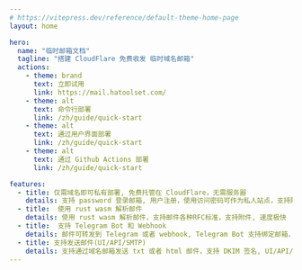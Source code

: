 ```yaml
---
# https://vitepress.dev/reference/default-theme-home-page
layout: home

hero:
  name: "临时邮箱文档"
  tagline: "搭建 CloudFlare 免费收发 临时域名邮箱"
  actions:
    - theme: brand
      text: 立即试用
      link: https://mail.hatoolset.com/
    - theme: alt
      text: 命令行部署
      link: /zh/guide/quick-start
    - theme: alt
      text: 通过用户界面部署
      link: /zh/guide/quick-start
    - theme: alt
      text: 通过 Github Actions 部署
      link: /zh/guide/quick-start

features:
  - title: 仅需域名即可私有部署, 免费托管在 CloudFlare，无需服务器
    details: 支持 password 登录邮箱, 用户注册，使用访问密码可作为私人站点，支持附件功能。
  - title:  使用 rust wasm 解析邮件
    details: 使用 rust wasm 解析邮件，支持邮件各种RFC标准，支持附件, 速度极快
  - title:  支持 Telegram Bot 和 Webhook
    details: 邮件可转发到 Telegram 或者 webhook, Telegram Bot 支持绑定邮箱，查看邮件, Telegram 小程序
  - title: 支持发送邮件(UI/API/SMTP)
    details: 支持通过域名邮箱发送 txt 或者 html 邮件，支持 DKIM 签名, UI/API/SMTP 发送邮件
---
```

